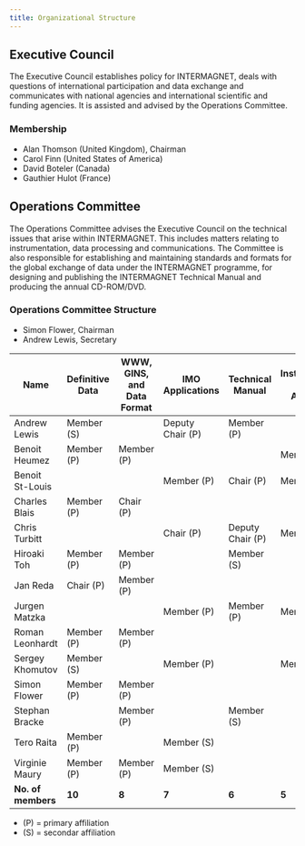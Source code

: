 ```yaml
---
title: Organizational Structure
---
```


## Executive Council

The Executive Council establishes policy for INTERMAGNET, deals with questions of international participation and data exchange and communicates with national agencies and international scientific and funding agencies. It is assisted and advised by the Operations Committee.

### Membership

- Alan Thomson (United Kingdom), Chairman
- Carol Finn (United States of America)
- David Boteler (Canada)
- Gauthier Hulot (France)

## Operations Committee

The Operations Committee advises the Executive Council on the technical issues that arise within INTERMAGNET. This includes matters relating to instrumentation, data processing and communications. The Committee is also responsible for establishing and maintaining standards and formats for the global exchange of data under the INTERMAGNET programme, for designing and publishing the INTERMAGNET Technical Manual and producing the annual CD-ROM/DVD.

### Operations Committee Structure

- Simon Flower, Chairman
- Andrew Lewis, Secretary

| Name            | Definitive Data | WWW, GINS, and Data Format | IMO Applications | Technical Manual | Instrumentation and Data Acquisition |
|-----------------|-----------------|----------------------------|------------------|------------------|--------------------------------------|
| Andrew Lewis    | Member (S)      |                            | Deputy Chair (P) | Member (P)       |                                      |
| Benoit Heumez   | Member (P)      | Member (P)                 |                  |                  | Member (S)                           |
| Benoit St-Louis |                 |                            | Member (P)       | Chair (P)        | Member (S)                           |
| Charles Blais   | Member (P)      | Chair (P)                  |                  |                  |                                      |
| Chris Turbitt   |                 |                            | Chair (P)        | Deputy Chair (P) | Member (S)                           |
| Hiroaki Toh     | Member (P)      | Member (P)                 |                  | Member (S)       |                                      |
| Jan Reda        | Chair (P)       | Member (P)                 |                  |                  |                                      |
| Jurgen Matzka   |                 |                            | Member (P)       | Member (P)       | Member (S)                           |
| Roman Leonhardt | Member (P)      | Member (P)                 |                  |                  |                                      |
| Sergey Khomutov | Member (S)      |                            | Member (P)       |                  | Member (S)                           |
| Simon Flower    | Member (P)      | Member (P)                 |                  |                  |                                      |
| Stephan Bracke  |                 | Member (P)                 |                  | Member (S)       |                                      |
| Tero Raita      | Member (P)      |                            | Member (S)       |                  |                                      |
| Virginie Maury  | Member (P)      | Member (P)                 | Member (S)       |                  |                                      |
| **No. of members** | **10**       | **8**                      | **7**            | **6**            | **5**                                |

- (P) = primary affiliation
- (S) = secondar affiliation